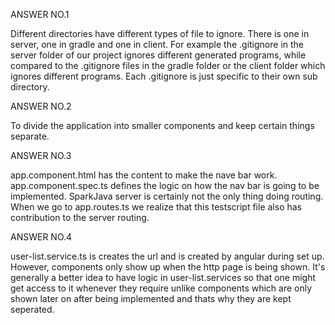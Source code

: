  ANSWER NO.1
 
  Different directories have different types of file to ignore. There is one in server, one in gradle and one in client.
  For example the .gitignore in the server folder of our project ignores different generated programs, 
  while compared to the .gitignore files in the gradle folder or the client folder which ignores
  different programs. Each .gitignore is just specific to their own sub directory. 
 
 ANSWER NO.2
 
  To divide the application into smaller components and keep certain things separate.
 
 ANSWER NO.3
 
  app.component.html has the content to make the nave bar work.
  app.component.spec.ts defines the logic on how the nav bar is going to be implemented.
  SparkJava server is certainly not the only thing doing routing. When we go to app.routes.ts 
  we realize that this testscript file also has contribution to the server routing.
 
 ANSWER NO.4
  
  user-list.service.ts is creates the url and is created by angular during set up. However, components
  only show up when the http page is being shown. It's generally a better idea to have logic in user-list.services
  so that one might get access to it whenever they require unlike components which are only shown later on after
  being implemented and thats why they are kept seperated.
